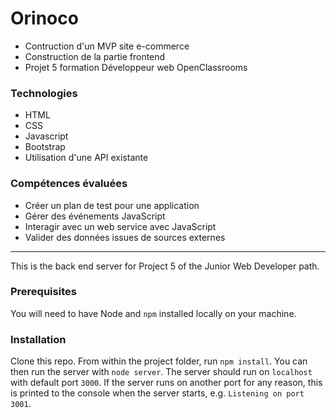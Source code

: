 # Orinoco #
* Contruction d'un MVP site e-commerce
* Construction de la partie frontend
* Projet 5 formation Développeur web OpenClassrooms

### Technologies
* HTML
* CSS 
* Javascript
* Bootstrap
* Utilisation d'une API existante


### Compétences évaluées
* Créer un plan de test pour une application
* Gérer des événements JavaScript
* Interagir avec un web service avec JavaScript
* Valider des données issues de sources externes



***
This is the back end server for Project 5 of the Junior Web Developer path.

### Prerequisites ###

You will need to have Node and `npm` installed locally on your machine.

### Installation ###

Clone this repo. From within the project folder, run `npm install`. You 
can then run the server with `node server`. 
The server should run on `localhost` with default port `3000`. If the
server runs on another port for any reason, this is printed to the
console when the server starts, e.g. `Listening on port 3001`.
